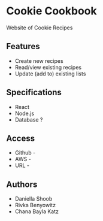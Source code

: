 # Cookie Cookbook
Website of Cookie Recipes

## Features
* Create new recipes 
* Read/view existing recipes
* Update (add to) existing lists

## Specifications 
* React
* Node.js
* Database ?

## Access 
* Github -
* AWS -
* URL -

## Authors
* Daniella Shoob
* Rivka Benyowitz
* Chana Bayla Katz